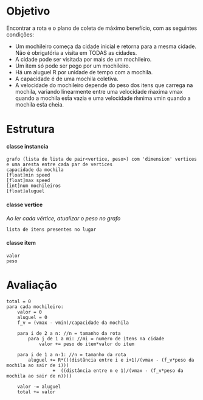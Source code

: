 # Objetivo #
Encontrar a rota e o plano de coleta de máximo benefício, com as seguintes condições:
- Um mochileiro começa da cidade inicial e retorna para a mesma cidade. Não é obrigatória a visita em TODAS as cidades.
- A cidade pode ser visitada por mais de um mochileiro.
- Um item só pode ser pego por um mochileiro.
- Há um aluguel R por unidade de tempo com a mochila.
- A capacidade é de uma mochila coletiva.
- A velocidade do mochileiro depende do peso dos itens que carrega na mochila, variando linearmente entre uma velocidade ḿaxima vmax quando a mochila est́a vazia e uma velocidade ḿınima vmin quando a mochila est́a cheia.

# Estrutura #
#### classe instancia ####
	grafo (lista de lista de pair<vertice, peso>) com 'dimension' vertices e uma aresta entre cada par de vertices
	capacidade da mochila
	[float]min speed
	[float]max speed
	[int]num mochileiros
	[float]aluguel
#### classe vertice ####
*Ao ler cada vértice, atualizar o peso no grafo*
	
	lista de itens presentes no lugar
#### classe item ####
	valor
	peso

# Avaliação #

	total = 0
	para cada mochileiro:
		valor = 0
		aluguel = 0
		f_v = (vmax - vmin)/capacidade da mochila

		para i de 2 a n: //n = tamanho da rota
			para j de 1 a mi: //mi = numero de itens na cidade
				valor += peso do item*valor do item

		para i de 1 a n-1: //n = tamanho da rota
			aluguel += R*(((distância entre i e i+1)/(vmax - (f_v*peso da mochila ao sair de i)))
					 +  ((distância entre n e 1)/(vmax - (f_v*peso da mochila ao sair de n))))

		valor -= aluguel
		total += valor

